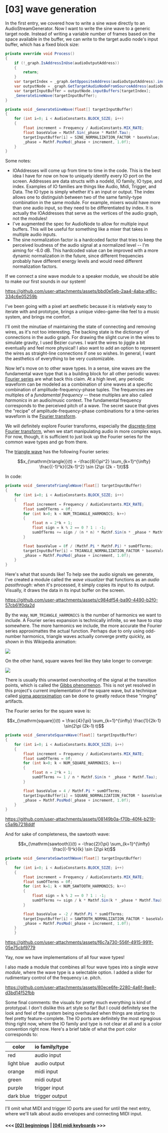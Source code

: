 # \[03\] wave generation

In the first entry, we covered how to write a sine wave directly to an AudioStreamGenerator. Now I want to write the sine wave to a generic target node. Instead of writing a variable number of frames based on the space available in the buffer, we can write to the target audio node's input buffer, which has a fixed block size:

```C#
private override void Process()
{
    if (!_graph.IsAddressInUse(audioOutputAddress))
    {
        return;
    }
    var targetIndex = _graph.GetOppositeAddress(audioOutputAddress).index;
    var outputNode = _graph.GetTargetAudioNodeFromSourceAddress(audioOutputAddress);
    var targetInputBuffer = outputNode.inputBuffers[targetIndex];
    _GenerateSineWave(targetInputBuffer);
}

private void _GenerateSineWave(float[] targetInputBuffer)
{
    for (int i=0; i < AudioConstants.BLOCK_SIZE; i++)
    {
        float increment = Frequency / AudioConstants.MIX_RATE;
        float baseValue = Mathf.Sin(_phase * Mathf.Tau);
        targetInputBuffer[i] = SINE_NORMALIZATION_FACTOR * baseValue;
        _phase = Mathf.PosMod(_phase + increment, 1.0f);
    }
}
```

Some notes:
- IOAddresses will come up from time to time in the code. This is the best idea I have for now on how to uniquely identify every IO port on the screen. Addresses are data structs with a nodeId, IO family, IO type, and index. Examples of IO families are things like Audio, Midi, Trigger, and Data. The IO type is simply whether it's an input or output. The index allows one to distinguish between two of the same family-type combination in the same module. For example, mixers would have more than one audio input, so they need to be differentiated by index. It is actually the IOAddresses that serve as the vertices of the audio graph, not the modules!
- I've augmented the spec for AudioNode to allow for multiple input buffers. This will be useful for something like a mixer that takes in multiple audio inputs. 
- The sine normalization factor is a hardcoded factor that tries to keep the perceived loudness of the audio signal at a normalized level -- I'm aiming for -6.0 dB. This hardcoded value can be improved with a more dynamic normalization in the future, since different frequencies probably have different energy levels and would need different normalization factors.

If we connect a sine wave module to a speaker module, we should be able to make our first sounds in our system!

https://github.com/user-attachments/assets/bbd0e5eb-2aa4-4aba-af8c-334c6e05259b

I've been going with a pixel art aesthetic because it is relatively easy to iterate with and prototype, brings a unique video-game-like feel to a music system, and brings me comfort.

I'll omit the minutiae of maintaining the state of connecting and removing wires, as it's not too interesting. The backing state is the dictionary of connections in the audio graph. For drawing the slight curve in the wires to simulate gravity, I used Bezier curves. I want the wires to jiggle a bit eventually and feel more physical! I also want to add an option to represent the wires as straight-line connections if one so wishes. In general, I want the aesthetics of everything to be very customizable. 

Now let's move on to other wave types. In a sense, sine waves are the fundamental wave type that is a building block for all other periodic waves: [Fourier series](https://en.wikipedia.org/wiki/Fourier_series) are what back this claim. At a high level, any periodic waveform can be modeled as a combination of sine waves at a specific combination of amplitude-frequency-phase tuples. The frequencies are multiples of a *fundamental frequency* -- these multiples are also called *harmonics* in an audio/music context. The fundamental frequency corresponds to the perceived pitch of a wave. The secret sauce that gives the "recipe" of amplitude-frequency-phase combinations for a time-series waveform is the [Fourier transform](https://en.wikipedia.org/wiki/Fourier_transform).

We will definitely explore Fourier transforms, especially the [discrete-time Fourier transform](https://en.wikipedia.org/wiki/Discrete-time_Fourier_transform), when we start manipulating audio in more complex ways. For now, though, it is sufficient to just look up the Fourier series for the common wave types and go from there.

The [triangle wave](https://en.wikipedia.org/wiki/Triangle_wave) has the following Fourier series:

$$x_{\mathrm{triangle}}(t) = -\frac{8}{\pi^2} \sum_{k=1}^{\infty} \frac{(-1)^k}{(2k-1)^2} \sin (2\pi (2k - 1)t)$$

In code:

```C#
private void _GenerateTriangleWave(float[] targetInputBuffer)
{
    for (int i=0; i < AudioConstants.BLOCK_SIZE; i++)
    {
        float increment = Frequency / AudioConstants.MIX_RATE;
        float sumOfTerms = 0f;
        for (int k=0; k < NUM_TRIANGLE_HARMONICS; k++)
        {
            float n = 2*k + 1;
            float sign = k % 2 == 0 ? 1 : -1;
            sumOfTerms += sign / (n * n) * Mathf.Sin(n * _phase * Mathf.Tau);
        }

        float baseValue = 8f / (Mathf.Pi * Mathf.Pi) * sumOfTerms;
        targetInputBuffer[i] = TRIANGLE_NORMALIZATION_FACTOR * baseValue;
        _phase = Mathf.PosMod(_phase + increment, 1.0f);
    }
}
```

Here's what that sounds like! To help see the audio signals we generate, I've created a module called the *wave visualizer* that functions as an *audio passthrough*: when it's processed, it simply copies its input to its output. Visually, it draws the data in its input buffer on the screen.

https://github.com/user-attachments/assets/c984df54-ba90-4490-b2f0-57cb61f0da2d

By the way, `NUM_TRIANGLE_HARMONICS` is the number of harmonics we want to include. A Fourier series expansion is technically infinite, so we have to stop somewhere. The more harmonics we include, the more accurate the Fourier series approximattes the actual function. Perhaps due to only using odd-number harmonics, triangle waves actually converge pretty quickly, as shown in this Wikipedia animation:

![](../images/synthesis_triangle.gif)

On the other hand, square waves feel like they take longer to converge:

![](../images/synthesis_square.gif)

There is usually this unwanted overshooting of the signal at the transition points, which is called the [Gibbs phenomenon](https://en.wikipedia.org/wiki/Gibbs_phenomenon). This is not yet resolved in this project's current implementation of the square wave, but a technique called [sigma approximation](https://en.wikipedia.org/wiki/Sigma_approximation) can be done to greatly reduce these "ringing" artifacts.

The Fourier series for the square wave is:

$$x_{\mathrm{square}}(t) = \frac{4}{\pi} \sum_{k=1}^{\infty} \frac{1}{2k-1} \sin(2\pi (2k-1) t)$$

```C#
private void _GenerateSquareWave(float[] targetInputBuffer)
{
    for (int i=0; i < AudioConstants.BLOCK_SIZE; i++)
    {
        float increment = Frequency / AudioConstants.MIX_RATE;
        float sumOfTerms = 0f;
        for (int k=0; k < NUM_SQUARE_HARMONICS; k++)
        {
            float n = 2*k + 1;
            sumOfTerms += 1 / n * Mathf.Sin(n * _phase * Mathf.Tau);
        }

        float baseValue = 4 / Mathf.Pi * sumOfTerms;
        targetInputBuffer[i] = SQUARE_NORMALIZATION_FACTOR * baseValue;
        _phase = Mathf.PosMod(_phase + increment, 1.0f);
    }
}
```

https://github.com/user-attachments/assets/08149b0a-f70b-40f4-b219-c5a9b7218ddf

And for sake of completeness, the sawtooth wave:

$$x_{\mathrm{sawtooth}}(t) = -\frac{2}{\pi} \sum_{k=1}^{\infty} \frac{(-1)^k}{k} \sin (2\pi kt)$$

```C#
private void _GenerateSawtoothWave(float[] targetInputBuffer)
{
    for (int i=0; i < AudioConstants.BLOCK_SIZE; i++)
    {
        float increment = Frequency / AudioConstants.MIX_RATE;
        float sumOfTerms = 0f;
        for (int k=1; k < NUM_SAWTOOTH_HARMONICS; k++)
        {
            float sign = k % 2 == 0 ? 1 : -1;
            sumOfTerms += sign / k * Mathf.Sin(k * _phase * Mathf.Tau);
        }

        float baseValue = -2 / Mathf.Pi * sumOfTerms;
        targetInputBuffer[i] = SAWTOOTH_NORMALIZATION_FACTOR * baseValue;
        _phase = Mathf.PosMod(_phase + increment, 1.0f);
    }
    }
```

https://github.com/user-attachments/assets/f6c7a730-556f-4915-991f-05e75cbf9779

Yay, now we have implementations of all four wave types!

I also made a module that combines all four wave types into a single *wave module*, where the wave type is a selectable option. I added a slider for rudimentary control of the frequency i.e. pitch.

https://github.com/user-attachments/assets/80ece6fe-2280-4a6f-9ae8-d3bd14f52fbb

Some final comments: the visuals for pretty much everything is kind of prototypal. I don't dislike this art style so far! But I could definitely see the look and feel of the system being overhauled when things are starting to feel pretty feature-complete. The IO ports are definitely the most egregious thing right now, where the IO family and type is not clear at all and is a color convention right now. Here's a brief table of what the port color corresponds to:

| color       | io family/type |
| ----------- | -------------- |
| red         | audio input    |
| light blue  | audio output   |
| orange      | midi input     |
| green       | midi output    |
| purple      | trigger input  |
| dark blue   | trigger output |

I'll omit what MIDI and trigger IO ports are used for until the next entry, where we'll talk about audio envelopes and connecting MIDI input.

#### <<< [\[02\] beginnings](./02_audio-graphs.md) | [\[04\] midi keyboards](./04_midi-keyboards.md) >>>